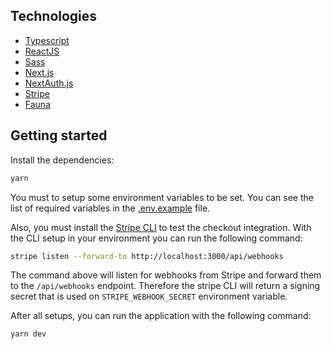 ## Technologies
- [Typescript](https://typescriptlang.org/)
- [ReactJS](https://reactjs.org/)
- [Sass](https://sass-lang.com/)
- [Next.js](https://nextjs.org/)
- [NextAuth.js](https://next-auth.js.org/)
- [Stripe](https://stripe.com/)
- [Fauna](https://fauna.com/)

## Getting started

Install the dependencies:
```bash
yarn
```

You must to setup some environment variables to be set. You can see the list of required variables in the [.env.example](./.env.example) file.

Also, you must install the [Stripe CLI](https://stripe.com/docs/stripe-cli) to test the checkout integration. With the CLI setup in your environment you can run the following command:

```bash
stripe listen --forward-to http://localhost:3000/api/webhooks
```

The command above will listen for webhooks from Stripe and forward them to the `/api/webhooks` endpoint. Therefore the stripe CLI will return a signing secret that is used on `STRIPE_WEBHOOK_SECRET` environment variable.

After all setups, you can run the application with the following command:

```bash
yarn dev
```